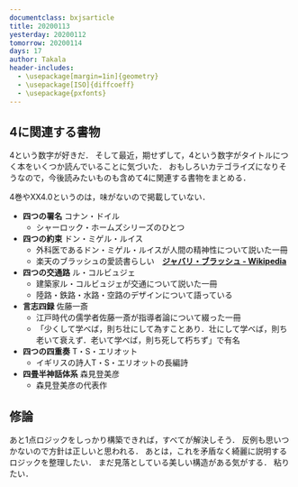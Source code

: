 ```yaml
---
documentclass: bxjsarticle
title: 20200113
yesterday: 20200112
tomorrow: 20200114
days: 17
author: Takala
header-includes:
  - \usepackage[margin=1in]{geometry}
  - \usepackage[ISO]{diffcoeff}
  - \usepackage{pxfonts}
---
```



## 4に関連する書物

4という数字が好きだ．
そして最近，期せずして，4という数字がタイトルにつく本をいくつか読んでいることに気づいた．
おもしろいカテゴライズになりそうなので，今後読みたいものも含めて4に関連する書物をまとめる．

4巻やXX4.0というのは，味がないので掲載していない．


* **四つの署名** コナン・ドイル
    * シャーロック・ホームズシリーズのひとつ
* **四つの約束** ドン・ミゲル・ルイス
    * 外科医であるドン・ミゲル・ルイスが人間の精神性について説いた一冊
    * 楽天のブラッシュの愛読書らしい　**[ジャバリ・ブラッシュ - Wikipedia](https://ja.wikipedia.org/wiki/%E3%82%B8%E3%83%A3%E3%83%90%E3%83%AA%E3%83%BB%E3%83%96%E3%83%A9%E3%83%83%E3%82%B7%E3%83%A5)**
* **四つの交通路** ル・コルビュジェ
    * 建築家ル・コルビュジェが交通について説いた一冊
    * 陸路・鉄路・水路・空路のデザインについて語っている
* **言志四録** 佐藤一斎
    * 江戸時代の儒学者佐藤一斎が指導者論について綴った一冊
    * 「少くして学べば，則ち壮にして為すことあり．壮にして学べば，則ち老いて衰えず．老いて学べば，則ち死して朽ちず」で有名
* **四つの四重奏** T・S・エリオット
    * イギリスの詩人T・S・エリオットの長編詩
* **四畳半神話体系** 森見登美彦
    * 森見登美彦の代表作


## 修論

あと1点ロジックをしっかり構築できれば，すべてが解決しそう．
反例も思いつかないので方針は正しいと思われる．
あとは，これを矛盾なく綺麗に説明するロジックを整理したい．
まだ見落としている美しい構造がある気がする．
粘りたい．
